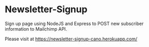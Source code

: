 # Newsletter-Signup
Sign up page using NodeJS and Express to POST new subscriber information to Mailchimp API.

Please visit at https://newsletter-signup-cano.herokuapp.com/
